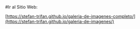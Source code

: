 #Ir al Sitio Web:

[https://stefan-trifan.github.io/galeria-de-imagenes-completo/](https://stefan-trifan.github.io/galeria-de-imagenes/)
